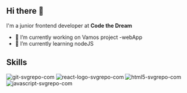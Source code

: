 ## Hi there 👋

I'm a junior frontend developer at **Code the Dream**

- 🔭 I’m currently working on Vamos project -webApp
- 🌱 I’m currently learning nodeJS

## Skills
![git-svgrepo-com](https://github.com/user-attachments/assets/418510bc-8802-4e53-9820-ef11f295162c)
![react-logo-svgrepo-com](https://github.com/user-attachments/assets/9f56133d-b375-4445-b37f-a8d4d139a32c)
![html5-svgrepo-com](https://github.com/user-attachments/assets/6c3e79d2-de48-428f-a720-3bc0288ae8eb)
![javascript-svgrepo-com](https://github.com/user-attachments/assets/118d4a14-92cf-4549-b38b-a23f98f636f3)
